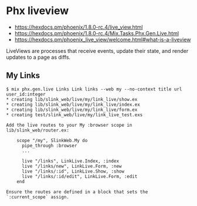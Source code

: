 # Phx liveview

- https://hexdocs.pm/phoenix/1.8.0-rc.4/live_view.html
- https://hexdocs.pm/phoenix/1.8.0-rc.4/Mix.Tasks.Phx.Gen.Live.html
- https://hexdocs.pm/phoenix_live_view/welcome.html#what-is-a-liveview

LiveViews are processes that receive events, update their state, and render updates to a page as diffs.

## My Links

```
$ mix phx.gen.live Links Link links --web my --no-context title url user_id:integer
* creating lib/slink_web/live/my/link_live/show.ex
* creating lib/slink_web/live/my/link_live/index.ex
* creating lib/slink_web/live/my/link_live/form.ex
* creating test/slink_web/live/my/link_live_test.exs

Add the live routes to your My :browser scope in lib/slink_web/router.ex:

    scope "/my", SlinkWeb.My do
      pipe_through :browser
      ...

      live "/links", LinkLive.Index, :index
      live "/links/new", LinkLive.Form, :new
      live "/links/:id", LinkLive.Show, :show
      live "/links/:id/edit", LinkLive.Form, :edit
    end

Ensure the routes are defined in a block that sets the `:current_scope` assign.
```
